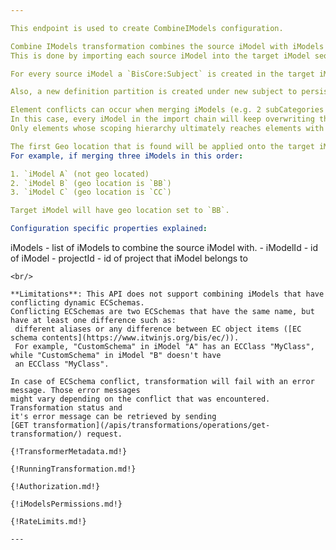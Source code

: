 ```yaml
---

This endpoint is used to create CombineIModels configuration.

Combine IModels transformation combines the source iModel with iModels provided in transformation parameters.
This is done by importing each source iModel into the target iModel sequentially. IModels are imported into the target in the same order that they were provided in (`configuration.sourceIModel`, `configuration.transformParameters.iModels[0]`, `configuration.transformParameters.iModels[1]`, etc.).

For every source iModel a `BisCore:Subject` is created in the target iModel. Each source iModel's contents are exported under their corresponding subject in the target. Subjects are named after their source iModels. Any possible naming conflicts are resolved by appending a number to the subject's name if needed (ex. `Duplicate name 2`).

Also, a new definition partition is created under new subject to persist all ViewDefinitions from source iModels, even if they have conflicting codes. This means that all ViewAttachment, ViewDefinition, ModelSelector, DisplayStyle and CategorySelector elements that are scoped under the dictionary model (id '0x10'), will be remapped under this newly created definition partition.

Element conflicts can occur when merging iModels (e.g. 2 subCategories with the same Element Code have different appearance props).
In this case, every iModel in the import chain will keep overwriting the conflicting element effectively preserving the last value that was found. This means that the last iModel in the `transformParameters.iModels` list will take precedence.
Only elements whose scoping hierarchy ultimately reaches elements with ids `0x10` (dictionaryId) and `0xe` will be able to conflict with each other (most common cases are `DefinitionElement`s). Any other elements that are ultimately scoped by the root subject will be imported under a new subject as mentioned above and cannot conflict (because their scope becomes unique).

The first Geo location that is found will be applied onto the target iModel.
For example, if merging three iModels in this order:

1. `iModel A` (not geo located)
2. `iModel B` (geo location is `BB`)
3. `iModel C` (geo location is `CC`)

Target iModel will have geo location set to `BB`.

Configuration specific properties explained:
```
iModels - list of iModels to combine the source iModel with.
    - iModelId - id of iModel
    - projectId - id of project that iModel belongs to
```
<br/>

**Limitations**: This API does not support combining iModels that have conflicting dynamic ECSchemas.
Conflicting ECSchemas are two ECSchemas that have the same name, but have at least one difference such as:
 different aliases or any difference between EC object items ([EC schema contents](https://www.itwinjs.org/bis/ec/)).
 For example, "CustomSchema" in iModel "A" has an ECClass "MyClass", while "CustomSchema" in iModel "B" doesn't have
 an ECClass "MyClass".

In case of ECSchema conflict, transformation will fail with an error message. Those error messages
might vary depending on the conflict that was encountered. Transformation status and 
it's error message can be retrieved by sending 
[GET transformation](/apis/transformations/operations/get-transformation/) request.

{!TransformerMetadata.md!}

{!RunningTransformation.md!}

{!Authorization.md!}

{!iModelsPermissions.md!}

{!RateLimits.md!}

---
```


